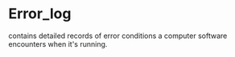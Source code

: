 # Error_log
 contains detailed records of error conditions a computer software encounters when it's running. 
